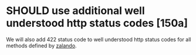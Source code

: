 # SHOULD use additional well understood http status codes [150a]

We will also add 422 status code to well understood http status codes for all methods defined by [zalando](https://opensource.zalando.com/restful-api-guidelines/#150).

